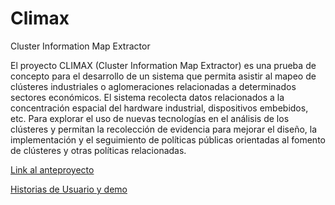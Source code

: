 # Climax
Cluster Information Map Extractor

El proyecto CLIMAX (Cluster Information Map Extractor) es una prueba de concepto para el desarrollo de un sistema que permita asistir al mapeo de clústeres industriales o aglomeraciones relacionadas a determinados sectores económicos.
El sistema recolecta datos relacionados a la concentración espacial del hardware industrial, dispositivos embebidos, etc. Para explorar el uso de nuevas tecnologías en el análisis de los clústeres y permitan la recolección de evidencia para mejorar el diseño, la implementación y el seguimiento de políticas públicas orientadas al fomento de clústeres y otras políticas relacionadas.

<a href="https://docs.google.com/document/d/1YKQYXWiKjdxsiH8F_v4VzEVOEAI6C6CCJkF0EDg7kkE/edit">Link al anteproyecto</a>

<a href="https://github.com/E-CK/Clima/projects/1">Historias de Usuario y demo</a>

